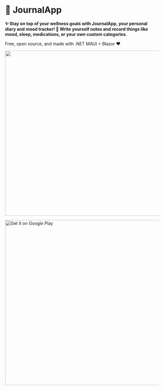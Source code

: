 ﻿# 🙂 JournalApp

**✨ Stay on top of your wellness goals with JournalApp, your personal diary and mood tracker! 📝 Write yourself notes and record things like mood, sleep, medications, or your own custom categories.**

Free, open source, and made with .NET MAUI + Blazor ❤️

<img src="https://github.com/danielchalmers/JournalApp/assets/7112040/6f0b3c58-031c-42d8-b42d-307cb2e5039b" width="540" />

<a href='https://play.google.com/store/apps/details?id=com.danielchalmers.journalapp&pcampaignid=pcampaignidMKT-Other-global-all-co-prtnr-py-PartBadge-Mar2515-1'><img width="540" alt='Get it on Google Play' src='https://play.google.com/intl/en_us/badges/static/images/badges/en_badge_web_generic.png'/></a>
